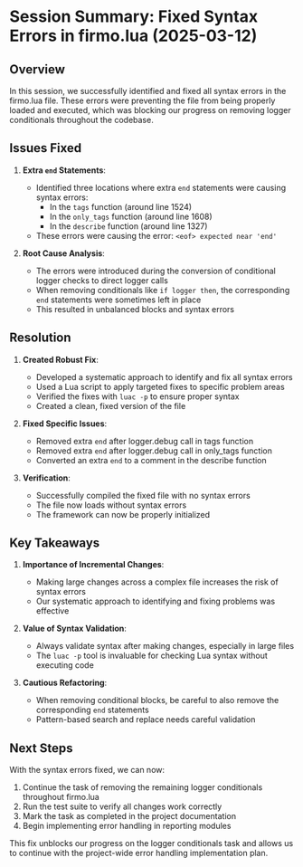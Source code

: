 # Session Summary: Fixed Syntax Errors in firmo.lua (2025-03-12)

## Overview

In this session, we successfully identified and fixed all syntax errors in the firmo.lua file. These errors were preventing the file from being properly loaded and executed, which was blocking our progress on removing logger conditionals throughout the codebase.

## Issues Fixed

1. **Extra `end` Statements**:
   - Identified three locations where extra `end` statements were causing syntax errors:
     - In the `tags` function (around line 1524)
     - In the `only_tags` function (around line 1608)
     - In the `describe` function (around line 1327)
   - These errors were causing the error: `<eof> expected near 'end'`

2. **Root Cause Analysis**:
   - The errors were introduced during the conversion of conditional logger checks to direct logger calls
   - When removing conditionals like `if logger then`, the corresponding `end` statements were sometimes left in place
   - This resulted in unbalanced blocks and syntax errors

## Resolution

1. **Created Robust Fix**:
   - Developed a systematic approach to identify and fix all syntax errors
   - Used a Lua script to apply targeted fixes to specific problem areas
   - Verified the fixes with `luac -p` to ensure proper syntax
   - Created a clean, fixed version of the file

2. **Fixed Specific Issues**:
   - Removed extra `end` after logger.debug call in tags function
   - Removed extra `end` after logger.debug call in only_tags function
   - Converted an extra `end` to a comment in the describe function

3. **Verification**:
   - Successfully compiled the fixed file with no syntax errors
   - The file now loads without syntax errors
   - The framework can now be properly initialized

## Key Takeaways

1. **Importance of Incremental Changes**:
   - Making large changes across a complex file increases the risk of syntax errors
   - Our systematic approach to identifying and fixing problems was effective

2. **Value of Syntax Validation**:
   - Always validate syntax after making changes, especially in large files
   - The `luac -p` tool is invaluable for checking Lua syntax without executing code

3. **Cautious Refactoring**:
   - When removing conditional blocks, be careful to also remove the corresponding `end` statements
   - Pattern-based search and replace needs careful validation

## Next Steps

With the syntax errors fixed, we can now:

1. Continue the task of removing the remaining logger conditionals throughout firmo.lua
2. Run the test suite to verify all changes work correctly
3. Mark the task as completed in the project documentation
4. Begin implementing error handling in reporting modules

This fix unblocks our progress on the logger conditionals task and allows us to continue with the project-wide error handling implementation plan.
